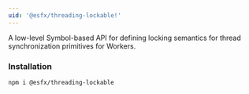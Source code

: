 ```yaml
---
uid: '@esfx/threading-lockable!'
---
```


A low-level Symbol-based API for defining locking semantics for thread synchronization primitives for Workers.

### Installation

```sh
npm i @esfx/threading-lockable
```
